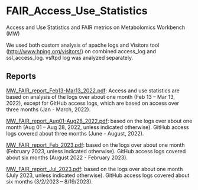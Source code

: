 # FAIR_Access_Use_Statistics
Access and Use Statistics and FAIR metrics on Metabolomics Workbench (MW)

We used both custom analysis of apache logs and Visitors tool
(http://www.hping.org/visitors/) on combined access_log and ssl_access_log. vsftpd log was
analyzed separately. 

## Reports

[MW_FAIR_report_Feb13-Mar13_2022.pdf](https://github.com/metabolomicsworkbench/FAIR_Access_Use_Statistics/blob/main/MW_FAIR_report_Feb13-Mar13_2022.pdf): Access and use statistics are based on analysis of the logs over about one month (Feb 13 – Mar 13, 2022), except for GitHub access logs, which are based on access over three months (Jan - March, 2022).

[MW_FAIR_report_Aug01-Aug28_2022.pdf](https://github.com/metabolomicsworkbench/FAIR_Access_Use_Statistics/blob/main/MW_FAIR_report_Aug01-Aug28_2022.pdf): based on the logs over about one month (Aug 01 – Aug 28, 2022, unless indicated otherwise). GitHub access logs covered about three months (June - August, 2022).

[MW_FAIR_report_Feb_2023.pdf](https://bdcw.org/MW/docs/MW_FAIR_report_Feb_2023.pdf): based on the logs over about one month (February 2023, unless indicated otherwise). GitHub access logs covered about six months (August 2022 - February 2023).

[MW_FAIR_report_Jul_2023.pdf](https://bdcw.org/MW/docs/MW_FAIR_report_Jul_2023.pdf): based on the logs over about one month (July 2023, unless indicated otherwise). GitHub access logs covered about six months (3/2/2023 – 8/19/2023).
